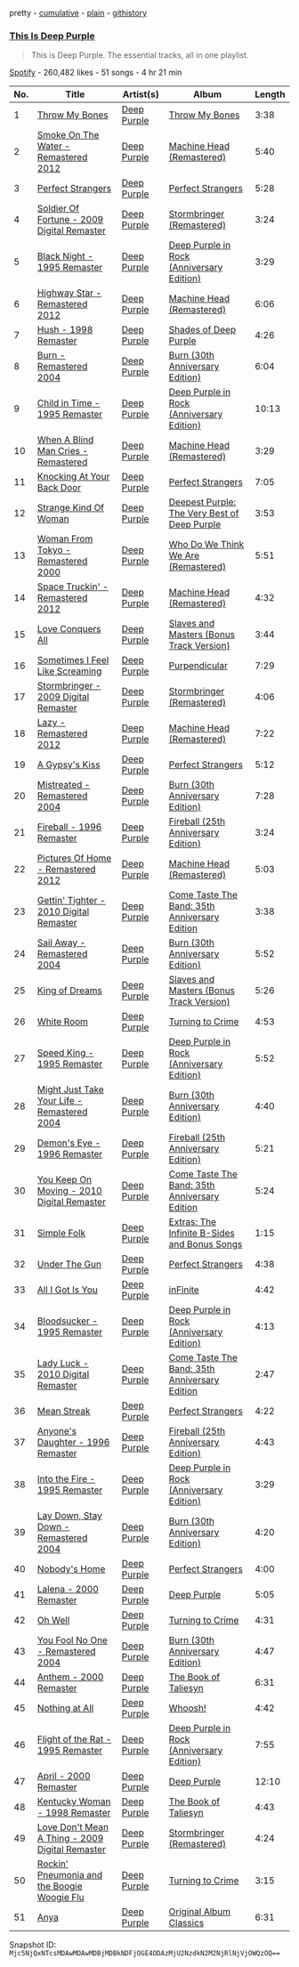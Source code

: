 pretty - [cumulative](/playlists/cumulative/37i9dQZF1DZ06evO2ZKA1i.md) - [plain](/playlists/plain/37i9dQZF1DZ06evO2ZKA1i) - [githistory](https://github.githistory.xyz/mackorone/spotify-playlist-archive/blob/main/playlists/plain/37i9dQZF1DZ06evO2ZKA1i)

### [This Is Deep Purple](https://open.spotify.com/playlist/37i9dQZF1DZ06evO2ZKA1i)

> This is Deep Purple\. The essential tracks, all in one playlist.

[Spotify](https://open.spotify.com/user/spotify) - 260,482 likes - 51 songs - 4 hr 21 min

| No. | Title | Artist(s) | Album | Length |
|---|---|---|---|---|
| 1 | [Throw My Bones](https://open.spotify.com/track/4W1SllpK1wf1I2YeW3tG0D) | [Deep Purple](https://open.spotify.com/artist/568ZhdwyaiCyOGJRtNYhWf) | [Throw My Bones](https://open.spotify.com/album/2AcI2wEIIt2J8f8m0gEV2b) | 3:38 |
| 2 | [Smoke On The Water \- Remastered 2012](https://open.spotify.com/track/5MMnwYs0hIxkENRsbkWJ2G) | [Deep Purple](https://open.spotify.com/artist/568ZhdwyaiCyOGJRtNYhWf) | [Machine Head \(Remastered\)](https://open.spotify.com/album/32NQ56VZDTXSH3SMv4XSGN) | 5:40 |
| 3 | [Perfect Strangers](https://open.spotify.com/track/2JhJOPGvtqMpj5RQC8cIYf) | [Deep Purple](https://open.spotify.com/artist/568ZhdwyaiCyOGJRtNYhWf) | [Perfect Strangers](https://open.spotify.com/album/1FOmatanDRxS9EGcxjXKuO) | 5:28 |
| 4 | [Soldier Of Fortune \- 2009 Digital Remaster](https://open.spotify.com/track/60ifqqPhbselSwXyGrGyMK) | [Deep Purple](https://open.spotify.com/artist/568ZhdwyaiCyOGJRtNYhWf) | [Stormbringer \(Remastered\)](https://open.spotify.com/album/3k4Sw1t7tzEaE0LAR1J4YU) | 3:24 |
| 5 | [Black Night \- 1995 Remaster](https://open.spotify.com/track/2c1ccPqUnFYD8W7LY65bKG) | [Deep Purple](https://open.spotify.com/artist/568ZhdwyaiCyOGJRtNYhWf) | [Deep Purple in Rock \(Anniversary Edition\)](https://open.spotify.com/album/2bjTVISSsvwia7uxrrEsuQ) | 3:29 |
| 6 | [Highway Star \- Remastered 2012](https://open.spotify.com/track/3uMmllZo1AfoEnVT4ENCD3) | [Deep Purple](https://open.spotify.com/artist/568ZhdwyaiCyOGJRtNYhWf) | [Machine Head \(Remastered\)](https://open.spotify.com/album/32NQ56VZDTXSH3SMv4XSGN) | 6:06 |
| 7 | [Hush \- 1998 Remaster](https://open.spotify.com/track/2Vim06YsRb4uJRpbeq6NR6) | [Deep Purple](https://open.spotify.com/artist/568ZhdwyaiCyOGJRtNYhWf) | [Shades of Deep Purple](https://open.spotify.com/album/5qxy4Qf0ug4rV9YVYGQRn2) | 4:26 |
| 8 | [Burn \- Remastered 2004](https://open.spotify.com/track/1iW2ktyrQHNKZwFTvgP0Ta) | [Deep Purple](https://open.spotify.com/artist/568ZhdwyaiCyOGJRtNYhWf) | [Burn \(30th Anniversary Edition\)](https://open.spotify.com/album/3wR7UC2ij2dx0TbtiMP4J9) | 6:04 |
| 9 | [Child in Time \- 1995 Remaster](https://open.spotify.com/track/573Z2Dty5epeNgKsgoDOlr) | [Deep Purple](https://open.spotify.com/artist/568ZhdwyaiCyOGJRtNYhWf) | [Deep Purple in Rock \(Anniversary Edition\)](https://open.spotify.com/album/2bjTVISSsvwia7uxrrEsuQ) | 10:13 |
| 10 | [When A Blind Man Cries \- Remastered](https://open.spotify.com/track/0JtcFIgrkSagrM5JdFakeO) | [Deep Purple](https://open.spotify.com/artist/568ZhdwyaiCyOGJRtNYhWf) | [Machine Head \(Remastered\)](https://open.spotify.com/album/32NQ56VZDTXSH3SMv4XSGN) | 3:29 |
| 11 | [Knocking At Your Back Door](https://open.spotify.com/track/1VJBQdDrOblSLmoZMeh1xh) | [Deep Purple](https://open.spotify.com/artist/568ZhdwyaiCyOGJRtNYhWf) | [Perfect Strangers](https://open.spotify.com/album/1FOmatanDRxS9EGcxjXKuO) | 7:05 |
| 12 | [Strange Kind Of Woman](https://open.spotify.com/track/0Q56LPrOBBRbh0XfyqbhXR) | [Deep Purple](https://open.spotify.com/artist/568ZhdwyaiCyOGJRtNYhWf) | [Deepest Purple: The Very Best of Deep Purple](https://open.spotify.com/album/2jm9Vixt3Nn2oE4VtOVUD8) | 3:53 |
| 13 | [Woman From Tokyo \- Remastered 2000](https://open.spotify.com/track/6hzu1SR1YbSRIzfSFSsGhh) | [Deep Purple](https://open.spotify.com/artist/568ZhdwyaiCyOGJRtNYhWf) | [Who Do We Think We Are \(Remastered\)](https://open.spotify.com/album/4xTuiyvyE5Df9JwgXjIY2y) | 5:51 |
| 14 | [Space Truckin' \- Remastered 2012](https://open.spotify.com/track/5S126DaCBZ8z6yh7B1Lszr) | [Deep Purple](https://open.spotify.com/artist/568ZhdwyaiCyOGJRtNYhWf) | [Machine Head \(Remastered\)](https://open.spotify.com/album/32NQ56VZDTXSH3SMv4XSGN) | 4:32 |
| 15 | [Love Conquers All](https://open.spotify.com/track/0Q7sFMIqfp3eMtjF3w3S6F) | [Deep Purple](https://open.spotify.com/artist/568ZhdwyaiCyOGJRtNYhWf) | [Slaves and Masters \(Bonus Track Version\)](https://open.spotify.com/album/5SKeGHkVddRpKf0pqVBJAR) | 3:44 |
| 16 | [Sometimes I Feel Like Screaming](https://open.spotify.com/track/5coxHUKzWOdMXunt7EGDDX) | [Deep Purple](https://open.spotify.com/artist/568ZhdwyaiCyOGJRtNYhWf) | [Purpendicular](https://open.spotify.com/album/3bErA9aFZyGiD9j5ntYe5v) | 7:29 |
| 17 | [Stormbringer \- 2009 Digital Remaster](https://open.spotify.com/track/5xu6aPH06QRtfTqwckG7Pb) | [Deep Purple](https://open.spotify.com/artist/568ZhdwyaiCyOGJRtNYhWf) | [Stormbringer \(Remastered\)](https://open.spotify.com/album/3k4Sw1t7tzEaE0LAR1J4YU) | 4:06 |
| 18 | [Lazy \- Remastered 2012](https://open.spotify.com/track/27WqFiOFm2u1hax2ksdyqK) | [Deep Purple](https://open.spotify.com/artist/568ZhdwyaiCyOGJRtNYhWf) | [Machine Head \(Remastered\)](https://open.spotify.com/album/32NQ56VZDTXSH3SMv4XSGN) | 7:22 |
| 19 | [A Gypsy's Kiss](https://open.spotify.com/track/2Uh9e3fTZRPBzxqNPaY7zr) | [Deep Purple](https://open.spotify.com/artist/568ZhdwyaiCyOGJRtNYhWf) | [Perfect Strangers](https://open.spotify.com/album/1FOmatanDRxS9EGcxjXKuO) | 5:12 |
| 20 | [Mistreated \- Remastered 2004](https://open.spotify.com/track/34RISamoO5iubsOanSlpQo) | [Deep Purple](https://open.spotify.com/artist/568ZhdwyaiCyOGJRtNYhWf) | [Burn \(30th Anniversary Edition\)](https://open.spotify.com/album/3wR7UC2ij2dx0TbtiMP4J9) | 7:28 |
| 21 | [Fireball \- 1996 Remaster](https://open.spotify.com/track/3bLfteEOjNnH7Gpa2NgSlF) | [Deep Purple](https://open.spotify.com/artist/568ZhdwyaiCyOGJRtNYhWf) | [Fireball \(25th Anniversary Edition\)](https://open.spotify.com/album/7nn5IUsa4aqi16o3U0qik6) | 3:24 |
| 22 | [Pictures Of Home \- Remastered 2012](https://open.spotify.com/track/5cXKhFw5kjRSfifazrnPbp) | [Deep Purple](https://open.spotify.com/artist/568ZhdwyaiCyOGJRtNYhWf) | [Machine Head \(Remastered\)](https://open.spotify.com/album/32NQ56VZDTXSH3SMv4XSGN) | 5:03 |
| 23 | [Gettin' Tighter \- 2010 Digital Remaster](https://open.spotify.com/track/2cEx6PZgsWqu3aa0JTvsho) | [Deep Purple](https://open.spotify.com/artist/568ZhdwyaiCyOGJRtNYhWf) | [Come Taste The Band: 35th Anniversary Edition](https://open.spotify.com/album/6zleJIShCZ0opG8jGuOGMy) | 3:38 |
| 24 | [Sail Away \- Remastered 2004](https://open.spotify.com/track/29cnidbkZ13mYcNXnpqlre) | [Deep Purple](https://open.spotify.com/artist/568ZhdwyaiCyOGJRtNYhWf) | [Burn \(30th Anniversary Edition\)](https://open.spotify.com/album/3wR7UC2ij2dx0TbtiMP4J9) | 5:52 |
| 25 | [King of Dreams](https://open.spotify.com/track/4HomPKDsqVz9xAtW2zyMO2) | [Deep Purple](https://open.spotify.com/artist/568ZhdwyaiCyOGJRtNYhWf) | [Slaves and Masters \(Bonus Track Version\)](https://open.spotify.com/album/5SKeGHkVddRpKf0pqVBJAR) | 5:26 |
| 26 | [White Room](https://open.spotify.com/track/2RMp39cxDzwxu9ITM8HVB7) | [Deep Purple](https://open.spotify.com/artist/568ZhdwyaiCyOGJRtNYhWf) | [Turning to Crime](https://open.spotify.com/album/0PSAOfLIqsdfWbwWkF1Hu2) | 4:53 |
| 27 | [Speed King \- 1995 Remaster](https://open.spotify.com/track/7L1GZDz4fGQGkpXpGaLV55) | [Deep Purple](https://open.spotify.com/artist/568ZhdwyaiCyOGJRtNYhWf) | [Deep Purple in Rock \(Anniversary Edition\)](https://open.spotify.com/album/2bjTVISSsvwia7uxrrEsuQ) | 5:52 |
| 28 | [Might Just Take Your Life \- Remastered 2004](https://open.spotify.com/track/2CCabtrP0Y8JNYuV0mo8w8) | [Deep Purple](https://open.spotify.com/artist/568ZhdwyaiCyOGJRtNYhWf) | [Burn \(30th Anniversary Edition\)](https://open.spotify.com/album/3wR7UC2ij2dx0TbtiMP4J9) | 4:40 |
| 29 | [Demon's Eye \- 1996 Remaster](https://open.spotify.com/track/6bofgga9Ld54uPgEHlr0Ne) | [Deep Purple](https://open.spotify.com/artist/568ZhdwyaiCyOGJRtNYhWf) | [Fireball \(25th Anniversary Edition\)](https://open.spotify.com/album/7nn5IUsa4aqi16o3U0qik6) | 5:21 |
| 30 | [You Keep On Moving \- 2010 Digital Remaster](https://open.spotify.com/track/7CsEBPiG2z6gR3S0fstZ1T) | [Deep Purple](https://open.spotify.com/artist/568ZhdwyaiCyOGJRtNYhWf) | [Come Taste The Band: 35th Anniversary Edition](https://open.spotify.com/album/6zleJIShCZ0opG8jGuOGMy) | 5:24 |
| 31 | [Simple Folk](https://open.spotify.com/track/6xDU8lJWqm2IqiPlUFmicV) | [Deep Purple](https://open.spotify.com/artist/568ZhdwyaiCyOGJRtNYhWf) | [Extras: The Infinite B\-Sides and Bonus Songs](https://open.spotify.com/album/1tk2fJEkbes3rEw36iY5Cc) | 1:15 |
| 32 | [Under The Gun](https://open.spotify.com/track/3tWcr1XvZumZ8a6MenaEq3) | [Deep Purple](https://open.spotify.com/artist/568ZhdwyaiCyOGJRtNYhWf) | [Perfect Strangers](https://open.spotify.com/album/1FOmatanDRxS9EGcxjXKuO) | 4:38 |
| 33 | [All I Got Is You](https://open.spotify.com/track/1fVzpydMREur3ZJYTiDSgq) | [Deep Purple](https://open.spotify.com/artist/568ZhdwyaiCyOGJRtNYhWf) | [inFinite](https://open.spotify.com/album/15nE1szoTUhzet5GUQnp4P) | 4:42 |
| 34 | [Bloodsucker \- 1995 Remaster](https://open.spotify.com/track/4f2Mreghv4pgUIWVDJG0X7) | [Deep Purple](https://open.spotify.com/artist/568ZhdwyaiCyOGJRtNYhWf) | [Deep Purple in Rock \(Anniversary Edition\)](https://open.spotify.com/album/2bjTVISSsvwia7uxrrEsuQ) | 4:13 |
| 35 | [Lady Luck \- 2010 Digital Remaster](https://open.spotify.com/track/0GTZdFCyqZ0gTItkBaiE3i) | [Deep Purple](https://open.spotify.com/artist/568ZhdwyaiCyOGJRtNYhWf) | [Come Taste The Band: 35th Anniversary Edition](https://open.spotify.com/album/6zleJIShCZ0opG8jGuOGMy) | 2:47 |
| 36 | [Mean Streak](https://open.spotify.com/track/43OcdjkrK5lCmACNU3HSF2) | [Deep Purple](https://open.spotify.com/artist/568ZhdwyaiCyOGJRtNYhWf) | [Perfect Strangers](https://open.spotify.com/album/1FOmatanDRxS9EGcxjXKuO) | 4:22 |
| 37 | [Anyone's Daughter \- 1996 Remaster](https://open.spotify.com/track/5l8n0INbXVmFASDhJw4OVA) | [Deep Purple](https://open.spotify.com/artist/568ZhdwyaiCyOGJRtNYhWf) | [Fireball \(25th Anniversary Edition\)](https://open.spotify.com/album/7nn5IUsa4aqi16o3U0qik6) | 4:43 |
| 38 | [Into the Fire \- 1995 Remaster](https://open.spotify.com/track/2nCRjFVNNfpedJevLrMBLI) | [Deep Purple](https://open.spotify.com/artist/568ZhdwyaiCyOGJRtNYhWf) | [Deep Purple in Rock \(Anniversary Edition\)](https://open.spotify.com/album/2bjTVISSsvwia7uxrrEsuQ) | 3:29 |
| 39 | [Lay Down, Stay Down \- Remastered 2004](https://open.spotify.com/track/1oFprMb1Z5ngadqfFeWgjZ) | [Deep Purple](https://open.spotify.com/artist/568ZhdwyaiCyOGJRtNYhWf) | [Burn \(30th Anniversary Edition\)](https://open.spotify.com/album/3wR7UC2ij2dx0TbtiMP4J9) | 4:20 |
| 40 | [Nobody's Home](https://open.spotify.com/track/6x8GeAremuPbjgKJw5ao4D) | [Deep Purple](https://open.spotify.com/artist/568ZhdwyaiCyOGJRtNYhWf) | [Perfect Strangers](https://open.spotify.com/album/1FOmatanDRxS9EGcxjXKuO) | 4:00 |
| 41 | [Lalena \- 2000 Remaster](https://open.spotify.com/track/4mBXB13NhpYnPqP7TepGsl) | [Deep Purple](https://open.spotify.com/artist/568ZhdwyaiCyOGJRtNYhWf) | [Deep Purple](https://open.spotify.com/album/4vjBkjJeJByK2swq4DnuPc) | 5:05 |
| 42 | [Oh Well](https://open.spotify.com/track/1EcrjxVZRILxaa4pCkoZvy) | [Deep Purple](https://open.spotify.com/artist/568ZhdwyaiCyOGJRtNYhWf) | [Turning to Crime](https://open.spotify.com/album/4rsA0I5GWl2bnrQLI4ODVm) | 4:31 |
| 43 | [You Fool No One \- Remastered 2004](https://open.spotify.com/track/1rbWklbXlVEDjCL5uuWuVg) | [Deep Purple](https://open.spotify.com/artist/568ZhdwyaiCyOGJRtNYhWf) | [Burn \(30th Anniversary Edition\)](https://open.spotify.com/album/3wR7UC2ij2dx0TbtiMP4J9) | 4:47 |
| 44 | [Anthem \- 2000 Remaster](https://open.spotify.com/track/5Umq1zAmNYuE2o9oG6R1bR) | [Deep Purple](https://open.spotify.com/artist/568ZhdwyaiCyOGJRtNYhWf) | [The Book of Taliesyn](https://open.spotify.com/album/4pFFGEuoEmxtOTbp22tva9) | 6:31 |
| 45 | [Nothing at All](https://open.spotify.com/track/7xUqaTSHMxEOYrRclylN1j) | [Deep Purple](https://open.spotify.com/artist/568ZhdwyaiCyOGJRtNYhWf) | [Whoosh!](https://open.spotify.com/album/392MAwI1VwplUzLrz8R5p2) | 4:42 |
| 46 | [Flight of the Rat \- 1995 Remaster](https://open.spotify.com/track/3zhuhqAO2QHQKBK1zWYGrY) | [Deep Purple](https://open.spotify.com/artist/568ZhdwyaiCyOGJRtNYhWf) | [Deep Purple in Rock \(Anniversary Edition\)](https://open.spotify.com/album/2bjTVISSsvwia7uxrrEsuQ) | 7:55 |
| 47 | [April \- 2000 Remaster](https://open.spotify.com/track/242juCDbq2XKb7FaPALYfO) | [Deep Purple](https://open.spotify.com/artist/568ZhdwyaiCyOGJRtNYhWf) | [Deep Purple](https://open.spotify.com/album/4vjBkjJeJByK2swq4DnuPc) | 12:10 |
| 48 | [Kentucky Woman \- 1998 Remaster](https://open.spotify.com/track/3rI5e4tFTlWEwJi4TjLeGT) | [Deep Purple](https://open.spotify.com/artist/568ZhdwyaiCyOGJRtNYhWf) | [The Book of Taliesyn](https://open.spotify.com/album/4pFFGEuoEmxtOTbp22tva9) | 4:43 |
| 49 | [Love Don't Mean A Thing \- 2009 Digital Remaster](https://open.spotify.com/track/4tStEMRJzynmOSlGTZyjhl) | [Deep Purple](https://open.spotify.com/artist/568ZhdwyaiCyOGJRtNYhWf) | [Stormbringer \(Remastered\)](https://open.spotify.com/album/3k4Sw1t7tzEaE0LAR1J4YU) | 4:24 |
| 50 | [Rockin' Pneumonia and the Boogie Woogie Flu](https://open.spotify.com/track/3xWUepcAW78VtEDHXPtxLI) | [Deep Purple](https://open.spotify.com/artist/568ZhdwyaiCyOGJRtNYhWf) | [Turning to Crime](https://open.spotify.com/album/4rsA0I5GWl2bnrQLI4ODVm) | 3:15 |
| 51 | [Anya](https://open.spotify.com/track/4tnjWDvVaMmZa3his0lxRp) | [Deep Purple](https://open.spotify.com/artist/568ZhdwyaiCyOGJRtNYhWf) | [Original Album Classics](https://open.spotify.com/album/4Y9AB5Xy4WS3ifb5xJzUJb) | 6:31 |

Snapshot ID: `Mjc5NjQxNTcsMDAwMDAwMDBjMDBkNDFjOGE4ODAzMjU2NzdkN2M2NjRlNjVjOWQzOQ==`

